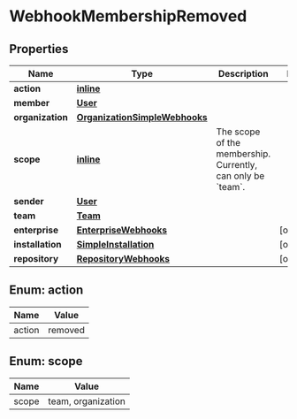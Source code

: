 
# WebhookMembershipRemoved

## Properties
Name | Type | Description | Notes
------------ | ------------- | ------------- | -------------
**action** | [**inline**](#Action) |  | 
**member** | [**User**](User.md) |  | 
**organization** | [**OrganizationSimpleWebhooks**](OrganizationSimpleWebhooks.md) |  | 
**scope** | [**inline**](#Scope) | The scope of the membership. Currently, can only be &#x60;team&#x60;. | 
**sender** | [**User**](User.md) |  | 
**team** | [**Team**](Team.md) |  | 
**enterprise** | [**EnterpriseWebhooks**](EnterpriseWebhooks.md) |  |  [optional]
**installation** | [**SimpleInstallation**](SimpleInstallation.md) |  |  [optional]
**repository** | [**RepositoryWebhooks**](RepositoryWebhooks.md) |  |  [optional]


<a id="Action"></a>
## Enum: action
Name | Value
---- | -----
action | removed


<a id="Scope"></a>
## Enum: scope
Name | Value
---- | -----
scope | team, organization



